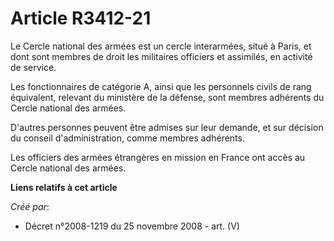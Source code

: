 # Article R3412-21

Le Cercle national des armées est un cercle interarmées, situé à Paris, et dont sont membres de droit les militaires
officiers et assimilés, en activité de service.

Les fonctionnaires de catégorie A, ainsi que les personnels civils de rang équivalent, relevant du ministère de la défense,
sont membres adhérents du Cercle national des armées.

D'autres personnes peuvent être admises sur leur demande, et sur décision du conseil d'administration, comme membres
adhérents.

Les officiers des armées étrangères en mission en France ont accès au Cercle national des armées.

**Liens relatifs à cet article**

_Créé par_:

  - Décret n°2008-1219 du 25 novembre 2008 - art. (V)

